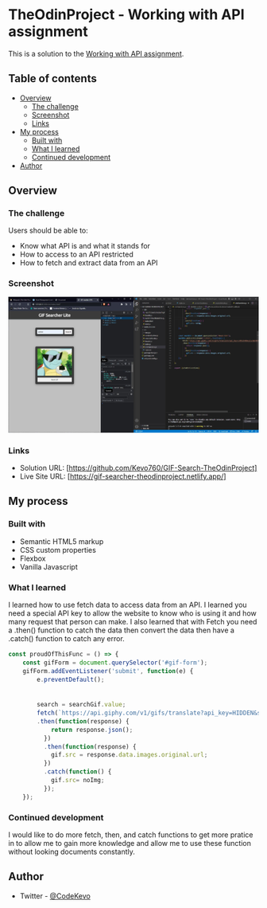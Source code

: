 # TheOdinProject - Working with API assignment

This is a solution to the [Working with API assignment](https://www.theodinproject.com/lessons/node-path-javascript-working-with-apis).

## Table of contents

- [Overview](#overview)
  - [The challenge](#the-challenge)
  - [Screenshot](#screenshot)
  - [Links](#links)
- [My process](#my-process)
  - [Built with](#built-with)
  - [What I learned](#what-i-learned)
  - [Continued development](#continued-development)
- [Author](#author)




## Overview

### The challenge

Users should be able to:

- Know what API is and what it stands for
- How to access to an API restricted
-  How to fetch and extract data from an API


### Screenshot

![](./images/screenshot.JPG)


### Links

- Solution URL: [https://github.com/Kevo760/GIF-Search-TheOdinProject]
- Live Site URL: [https://gif-searcher-theodinproject.netlify.app/]

## My process

### Built with

- Semantic HTML5 markup
- CSS custom properties
- Flexbox
- Vanilla Javascript



### What I learned

I learned how to use fetch data to access data from an API. I learned you need a special API key to allow the website to know who is using it and how many request that person can make. I also learned that with Fetch you need a .then() function to catch the data then convert the data then have a .catch() function to catch any error.


```js
const proudOfThisFunc = () => {
    const gifForm = document.querySelector('#gif-form');
    gifForm.addEventListener('submit', function(e) {
        e.preventDefault();
    
       
        search = searchGif.value;
        fetch(`https://api.giphy.com/v1/gifs/translate?api_key=HIDDEN&s=${search}`, {mode: 'cors'})
        .then(function(response) {
            return response.json();
          })
          .then(function(response) {
            gif.src = response.data.images.original.url;
          })
          .catch(function() {
            gif.src= noImg;
          });
    });
```



### Continued development

I would like to do more fetch, then, and catch functions to get more pratice in to allow me to gain more knowledge and allow me to use these function without looking documents constantly.



## Author

- Twitter - [@CodeKevo](https://www.twitter.com/CodeKevo)


